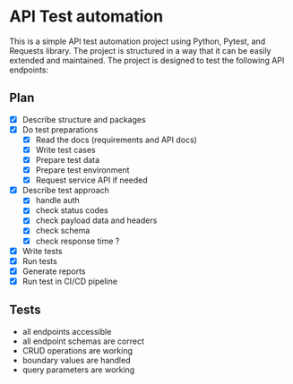 # API Test automation
This is a simple API test automation project using Python, Pytest, and Requests library. The project is structured in a way that it can be easily extended and maintained. The project is designed to test the following API endpoints:

## Plan
- [x] Describe structure and packages
- [x] Do test preparations
    - [x] Read the docs (requirements and API docs)
    - [x] Write test cases
    - [x] Prepare test data
    - [x] Prepare test environment
    - [x] Request service API if needed
- [x] Describe test approach
    - [x] handle auth
    - [x] check status codes
    - [x] check payload data and headers
    - [x] check schema
    - [x] check response time ?
- [x] Write tests
- [x] Run tests
- [x] Generate reports
- [x] Run test in CI/CD pipeline

## Tests
- all endpoints accessible
- all endpoint schemas are correct
- CRUD operations are working
- boundary values are handled
- query parameters are working